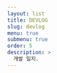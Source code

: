 ```yaml
---
layout: list
title: DEVLOG
slug: devlog
menu: true
submenu: true
order: 5
description: >
  개발 일지.
---
```

